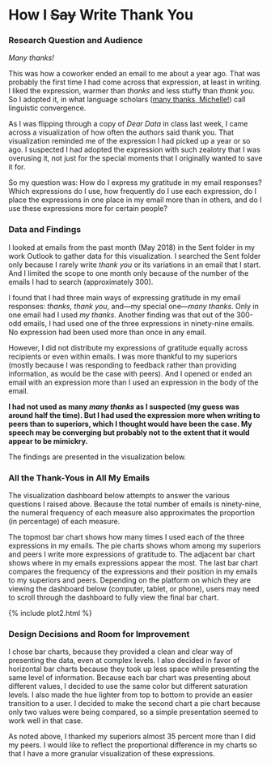 # How I <strike>Say</strike> Write Thank You

### Research Question and Audience

<i>Many thanks!</i>

This was how a coworker ended an email to me about a year ago. That was probably the first time I had come across that expression, at least in writing. I liked the expression, warmer than <i>thanks</i> and less stuffy than <i>thank you</i>. So I adopted it, in what language scholars ([many thanks, Michelle!](https://www.youtube.com/watch?v=Ih2azjq2Hr0)) call linguistic convergence. 

As I was flipping through a copy of <i>Dear Data</i> in class last week, I came across a visualization of how often the authors said thank you. That visualization reminded me of the expression I had picked up a year or so ago. I suspected I had adopted the expression with such zealotry that I was overusing it, not just for the special moments that I originally wanted to save it for.  

So my question was: How do I express my gratitude in my email responses? Which expressions do I use, how frequently do I use each expression, do I place the expressions in one place in my email more than in others, and do I use these expressions more for certain people? 

### Data and Findings

I looked at emails from the past month (May 2018) in the Sent folder in my work Outlook to gather data for this visualization. I searched the Sent folder only because I rarely write <i>thank you</i> or its variations in an email that I start. And I limited the scope to one month only because of the number of the emails I had to search (approximately 300). 

I found that I had three main ways of expressing gratitude in my email responses: <i>thanks</i>, <i>thank you</i>, and—my special one—<i>many thanks</i>. Only in one email had I used <i>my thanks</i>. Another finding was that out of the 300-odd emails, I had used one of the three expressions in ninety-nine emails. No expression had been used more than once in any email. 

However, I did not distribute my expressions of gratitude equally across recipients or even within emails. I was more thankful to my superiors (mostly because I was responding to feedback rather than providing information, as would be the case with peers). And I opened or ended an email with an expression more than I used an expression in the body of the email.

<b>I had not used as many <i>many thanks</i> as I suspected (my guess was around half the time). But I had used the expression more when writing to peers than to superiors, which I thought would have been the case. My speech may be converging but probably not to the extent that it would appear to be mimickry.</b>

The findings are presented in the visualization below.

### All the Thank-Yous in All My Emails

The visualization dashboard below attempts to answer the various questions I raised above. Because the total number of emails is ninety-nine, the numeral frequency of each measure also approximates the proportion (in percentage) of each measure.

The topmost bar chart shows how many times I used each of the three expressions in my emails. The pie charts shows whom among my superiors and peers I write more expressions of gratitude to. The adjacent bar chart shows where in my emails expressions appear the most. The last bar chart compares the frequency of the expressions and their position in my emails to my superiors and peers. Depending on the platform on which they are viewing the dashboard below (computer, tablet, or phone), users may need to scroll through the dashboard to fully view the final bar chart.

{% include plot2.html %}

### Design Decisions and Room for Improvement

I chose bar charts, because they provided a clean and clear way of presenting the data, even at complex levels. I also decided in favor of horizontal bar charts because they took up less space while presenting the same level of information. Because each bar chart was presenting about different values, I decided to use the same color but different saturation levels. I also made the hue lighter from top to bottom to provide an easier transition to a user. I decided to make the second chart a pie chart because only two values were being compared, so a simple presentation seemed to work well in that case. 

As noted above, I thanked my superiors almost 35 percent more than I did my peers. I would like to reflect the proportional difference in my charts so that I have a more granular visualization of these expressions.
